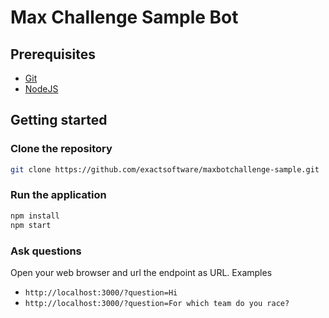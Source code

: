 # Max Challenge Sample Bot

## Prerequisites
- [Git](https://git-scm.com/book/en/v2/Getting-Started-Installing-Git)
- [NodeJS](https://nodejs.org)

## Getting started

### Clone the repository
```bash
git clone https://github.com/exactsoftware/maxbotchallenge-sample.git
```

### Run the application
```bash
npm install
npm start
```

### Ask questions
Open your web browser and url the endpoint as URL.
Examples
- `http://localhost:3000/?question=Hi`
- `http://localhost:3000/?question=For which team do you race?`
